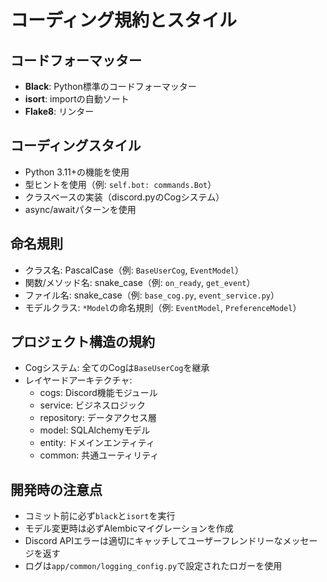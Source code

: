 # コーディング規約とスタイル

## コードフォーマッター
- **Black**: Python標準のコードフォーマッター
- **isort**: importの自動ソート
- **Flake8**: リンター

## コーディングスタイル
- Python 3.11+の機能を使用
- 型ヒントを使用（例: `self.bot: commands.Bot`）
- クラスベースの実装（discord.pyのCogシステム）
- async/awaitパターンを使用

## 命名規則
- クラス名: PascalCase（例: `BaseUserCog`, `EventModel`）
- 関数/メソッド名: snake_case（例: `on_ready`, `get_event`）
- ファイル名: snake_case（例: `base_cog.py`, `event_service.py`）
- モデルクラス: `*Model`の命名規則（例: `EventModel`, `PreferenceModel`）

## プロジェクト構造の規約
- Cogシステム: 全てのCogは`BaseUserCog`を継承
- レイヤードアーキテクチャ:
  - cogs: Discord機能モジュール
  - service: ビジネスロジック
  - repository: データアクセス層
  - model: SQLAlchemyモデル
  - entity: ドメインエンティティ
  - common: 共通ユーティリティ

## 開発時の注意点
- コミット前に必ず`black`と`isort`を実行
- モデル変更時は必ずAlembicマイグレーションを作成
- Discord APIエラーは適切にキャッチしてユーザーフレンドリーなメッセージを返す
- ログは`app/common/logging_config.py`で設定されたロガーを使用